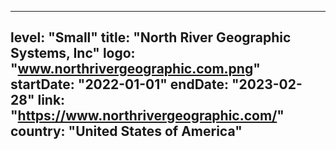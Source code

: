 
---
level: "Small"
title: "North River Geographic Systems, Inc"
logo: "www.northrivergeographic.com.png"
startDate: "2022-01-01"
endDate: "2023-02-28"
link: "https://www.northrivergeographic.com/"
country: "United States of America"
---
